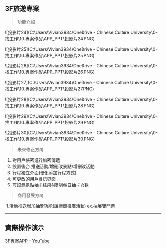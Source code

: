 ## 3F旅遊專案

> 功能介紹

![投影片24](C:\Users\Vivian3934\OneDrive - Chinese Culture University\0-找工作\10.專案作品\APP_PPT\投影片24.PNG)

![投影片25](C:\Users\Vivian3934\OneDrive - Chinese Culture University\0-找工作\10.專案作品\APP_PPT\投影片25.PNG)

![投影片26](C:\Users\Vivian3934\OneDrive - Chinese Culture University\0-找工作\10.專案作品\APP_PPT\投影片26.PNG)

![投影片27](C:\Users\Vivian3934\OneDrive - Chinese Culture University\0-找工作\10.專案作品\APP_PPT\投影片27.PNG)

![投影片28](C:\Users\Vivian3934\OneDrive - Chinese Culture University\0-找工作\10.專案作品\APP_PPT\投影片28.PNG)

![投影片29](C:\Users\Vivian3934\OneDrive - Chinese Culture University\0-找工作\10.專案作品\APP_PPT\投影片29.PNG)

![投影片30](C:\Users\Vivian3934\OneDrive - Chinese Culture University\0-找工作\10.專案作品\APP_PPT\投影片30.PNG)





> 未來修正方向

1) 對用戶帳密進行加密傳遞
2) 設置後台 推送活動/增刪改景點/增刪改活動
3) 行程獨立介面(優化添加行程方式)
4) 可更改的用戶資訊界面
5) 可記錄景點抽卡結果&限制每日抽卡次數



> 商用發展方向

​	1.活動推送增加抽獎功能(讓廠商推廣活動) ex.抽展覽門票

------



## 實際操作演示

[3F專案APP - YouTube](https://www.youtube.com/watch?v=femioPZYQ3w)
